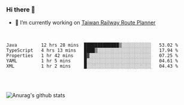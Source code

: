 ### Hi there 👋

- 🔭 I’m currently working on [Taiwan Railway Route Planner](https://github.com/Taiwan-Railway-Route-Planner)

<br/>

<!--START_SECTION:waka-->
```text
Java         12 hrs 28 mins  █████████████▒░░░░░░░░░░░   53.02 % 
TypeScript   4 hrs 13 mins   ████▒░░░░░░░░░░░░░░░░░░░░   17.94 % 
Properties   1 hr 42 mins    █▓░░░░░░░░░░░░░░░░░░░░░░░   07.25 % 
YAML         1 hr 5 mins     █░░░░░░░░░░░░░░░░░░░░░░░░   04.61 % 
XML          1 hr 2 mins     █░░░░░░░░░░░░░░░░░░░░░░░░   04.43 % 
```
<!--END_SECTION:waka-->

<br/>
<br/>

![Anurag's github stats](https://github-readme-stats.vercel.app/api?username=DepickereSven&show_icons=true&theme=tokyonight)



<!--
**DepickereSven/DepickereSven** is a ✨ _special_ ✨ repository because its `README.md` (this file) appears on your GitHub profile.

Here are some ideas to get you started:

- 🔭 I’m currently working on ...
- 🌱 I’m currently learning ...
- 👯 I’m looking to collaborate on ...
- 🤔 I’m looking for help with ...
- 💬 Ask me about ...
- 📫 How to reach me: ...
- 😄 Pronouns: ...
- ⚡ Fun fact: ...
-->
